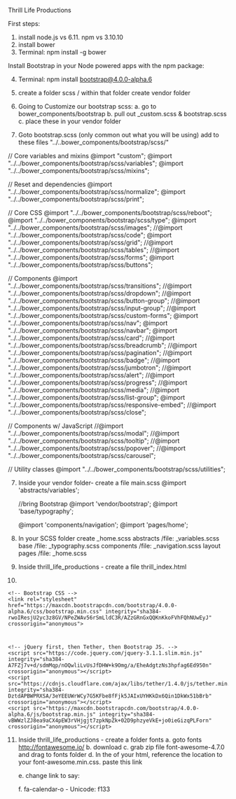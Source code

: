 Thrill Life Productions

First steps:
1. install node.js vs 6.11.
    npm vs 3.10.10
2. install bower
3. Terminal: npm install -g bower


Install Bootstrap in your Node powered apps with the npm package:

4. Terminal: npm install bootstrap@4.0.0-alpha.6

5. create a folder scss / within that folder create vendor folder

5. Going to Customize our bootstrap scss:
 a. go to  bower_components/bootstrap
 b. pull out _custom.scss & bootstrap.scss
 c. place these in your vendor folder


 6. Goto bootstrap.scss (only common out what you will be using)
 add to these files
 "../..bower_components/bootstrap/scss/"

 // Core variables and mixins
 @import "custom";
 @import "../../bower_components/bootstrap/scss/variables";
 @import "../../bower_components/bootstrap/scss/mixins";


 // Reset and dependencies
 @import "../../bower_components/bootstrap/scss/normalize";
 @import "../../bower_components/bootstrap/scss/print";

 // Core CSS
 @import "../../bower_components/bootstrap/scss/reboot";
 @import "../../bower_components/bootstrap/scss/type";
 @import "../../bower_components/bootstrap/scss/images";
 //@import "../../bower_components/bootstrap/scss/code";
 @import "../../bower_components/bootstrap/scss/grid";
 //@import "../../bower_components/bootstrap/scss/tables";
 //@import "../../bower_components/bootstrap/scss/forms";
 @import "../../bower_components/bootstrap/scss/buttons";

 // Components
 @import "../../bower_components/bootstrap/scss/transitions";
 //@import "../../bower_components/bootstrap/scss/dropdown";
 //@import "../../bower_components/bootstrap/scss/button-group";
 //@import "../../bower_components/bootstrap/scss/input-group";
 //@import "../../bower_components/bootstrap/scss/custom-forms";
 @import "../../bower_components/bootstrap/scss/nav";
 @import "../../bower_components/bootstrap/scss/navbar";
 @import "../../bower_components/bootstrap/scss/card";
 //@import "../../bower_components/bootstrap/scss/breadcrumb";
 //@import "../../bower_components/bootstrap/scss/pagination";
 //@import "../../bower_components/bootstrap/scss/badge";
 //@import "../../bower_components/bootstrap/scss/jumbotron";
 //@import "../../bower_components/bootstrap/scss/alert";
 //@import "../../bower_components/bootstrap/scss/progress";
 //@import "../../bower_components/bootstrap/scss/media";
 //@import "../../bower_components/bootstrap/scss/list-group";
 @import "../../bower_components/bootstrap/scss/responsive-embed";
 //@import "../../bower_components/bootstrap/scss/close";

 // Components w/ JavaScript
 //@import "../../bower_components/bootstrap/scss/modal";
 //@import "../../bower_components/bootstrap/scss/tooltip";
 //@import "../../bower_components/bootstrap/scss/popover";
 //@import "../../bower_components/bootstrap/scss/carousel";

 // Utility classes
 @import "../../bower_components/bootstrap/scss/utilities";

7. Inside your vendor folder- create a file main.scss
    @import 'abstracts/variables';


    //bring Bootstrap
    @import 'vendor/bootstrap';
    @import 'base/typography';

    @import 'components/navigation';
    @import 'pages/home';

8. In your SCSS folder create
  _home.scss
  abstracts /file: _variables.scss
  base /file: _typography.scss
  components /file: _navigation.scss
  layout
  pages /file: _home.scss

9. Inside thrill_life_productions - create a file
    thrill_index.html

10.  <!-- starter template -->  

<!DOCTYPE html>
<html lang="en">
  <head>
    <!-- Required meta tags -->
    <meta charset="utf-8">
    <meta name="viewport" content="width=device-width, initial-scale=1, shrink-to-fit=no">

    <!-- Bootstrap CSS -->
    <link rel="stylesheet" href="https://maxcdn.bootstrapcdn.com/bootstrap/4.0.0-alpha.6/css/bootstrap.min.css" integrity="sha384-rwoIResjU2yc3z8GV/NPeZWAv56rSmLldC3R/AZzGRnGxQQKnKkoFVhFQhNUwEyJ" crossorigin="anonymous">
  </head>
  <body>
    <h1></h1>

    <!-- jQuery first, then Tether, then Bootstrap JS. -->
    <script src="https://code.jquery.com/jquery-3.1.1.slim.min.js" integrity="sha384-A7FZj7v+d/sdmMqp/nOQwliLvUsJfDHW+k9Omg/a/EheAdgtzNs3hpfag6Ed950n" crossorigin="anonymous"></script>
    <script src="https://cdnjs.cloudflare.com/ajax/libs/tether/1.4.0/js/tether.min.js" integrity="sha384-DztdAPBWPRXSA/3eYEEUWrWCy7G5KFbe8fFjk5JAIxUYHKkDx6Qin1DkWx51bBrb" crossorigin="anonymous"></script>
    <script src="https://maxcdn.bootstrapcdn.com/bootstrap/4.0.0-alpha.6/js/bootstrap.min.js" integrity="sha384-vBWWzlZJ8ea9aCX4pEW3rVHjgjt7zpkNpZk+02D9phzyeVkE+jo0ieGizqPLForn" crossorigin="anonymous"></script>
  </body>
</html>

11. Inside thrill_life_productions - create a folder
    fonts
    a. goto fonts http://fontawesome.io/
    b. download
    c. grab zip file font-awesome-4.7.0 and drag to fonts folder
    d. In the <head> of your html, reference the location to your font-awesome.min.css. paste this link
    <link rel="stylesheet" href="path/to/font-awesome/css/font-awesome.min.css">

    e. change link to say:
    <link rel="stylesheet" href="fonts/font-awesome-4.7.0/css/font-awesome.min.css">

    f. fa-calendar-o -  Unicode: f133
    <i class="fa fa-calendar-o" aria-hidden="true"></i>
